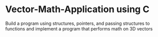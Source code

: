 # Vector-Math-Application using C
Build a program using structures, pointers, and passing structures to functions and implement a program that performs math on 3D vectors
